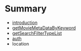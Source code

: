 # Summary

* [introduction](README.md)
* [getMovieMetaDataByKeyword](chapter1.md)
* [getSearchFilterTypeList](Search/getSearchFilterTypeList.md)
* [auth](auth.md)
* location

